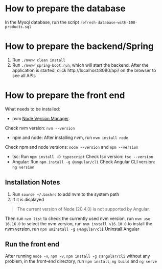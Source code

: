 # How to prepare the database

In the Mysql database, run the script `refresh-database-with-100-products.sql`

# How to prepare the backend/Spring

  1. Run `./mvnw clean install`
  2. Run `./mvnw spring-boot:run`, which will start the backend. After the application is started, click http://localhost:8080/api/ on the browser to see all APIs

# How to prepare the front end

What needs to be installed:
- nvm [Node Version Manager](https://github.com/nvm-sh/nvm).


Check nvm version: `nvm --version`
- npm and node: After installing nvm, run `nvm install node`

Check npm and node versions: `node --version` and `npm --version`
- tsc: Run `npm install -D typescript`
Check tsc version: `tsc --version`
- Angular: Run `npm install -g @angular/cli`
Check Angular CLI version: `ng version`

## Installation Notes

  1. Run `source ~/.bashrc` to add nvm to the system path
  2. If it is displayed

> The current version of Node (20.4.0) is not supported by Angular.

Then run `nvm list` to check the currently used nvm version, run `nvm use 16.16.0` to select the nvm version, run `nvm install v16.10.0` to install the nvm version, run `npm uninstall -g @angular/cli` Uninstall Angular
## Run the front end
After running `node -v`, `npm -v`, `npm install -g @angular/cli` without any problem, in the front-end directory, run `npm install`, `ng build` and `ng serve`
